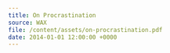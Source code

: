 ```yaml
---
title: On Procrastination
source: WAX
file: /content/assets/on-procrastination.pdf
date: 2014-01-01 12:00:00 +0000
---
```

